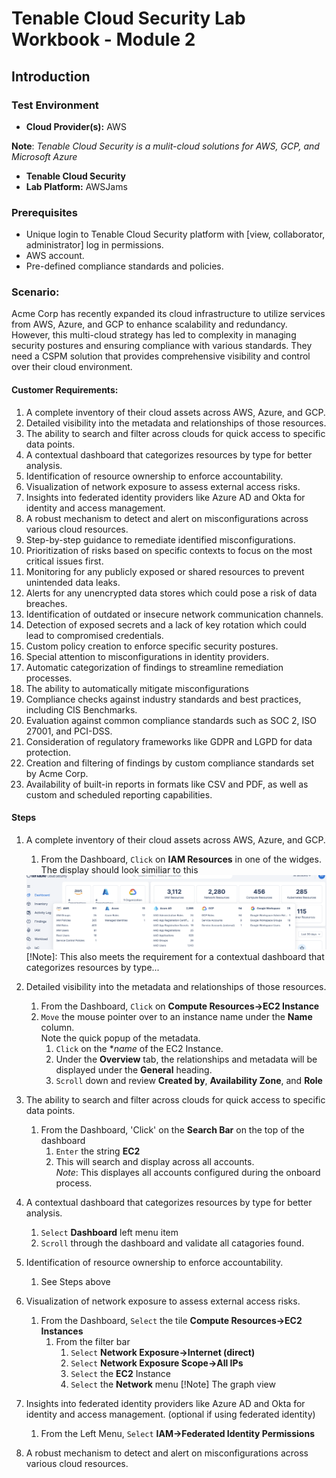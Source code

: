 
[IMAGEDIR]: "images/LeftHandMenu.png"

# Tenable Cloud Security Lab Workbook - Module 2

## Introduction



### Test Environment

- **Cloud Provider(s):** AWS  

**Note**:  *Tenable Cloud Security is a mulit-cloud solutions for AWS, GCP, and Microsoft Azure*
- **Tenable Cloud Security**
- **Lab Platform:** AWSJams

### Prerequisites

- Unique login to Tenable Cloud Security platform with [view, collaborator, administrator] log in permissions.
- AWS account.
- Pre-defined compliance standards and policies.

### Scenario:

Acme Corp has recently expanded its cloud infrastructure to utilize services from AWS, Azure, and GCP to enhance scalability and redundancy. However, this multi-cloud strategy has led to complexity in managing security postures and ensuring compliance with various standards. They need a CSPM solution that provides comprehensive visibility and control over their cloud environment.

#### Customer Requirements:

1.  A complete inventory of their cloud assets across AWS, Azure, and GCP.
1.  Detailed visibility into the metadata and relationships of those resources. 
1. The ability to search and filter across clouds for quick access to specific data points.
1. A contextual dashboard that categorizes resources by type for better analysis.
1. Identification of resource ownership to enforce accountability.
1. Visualization of network exposure to assess external access risks.
1. Insights into federated identity providers like Azure AD and Okta for identity and access management.
1. A robust mechanism to detect and alert on misconfigurations across various cloud resources.
1. Step-by-step guidance to remediate identified misconfigurations.
1. Prioritization of risks based on specific contexts to focus on the most critical issues first.
1. Monitoring for any publicly exposed or shared resources to prevent unintended data leaks.
1. Alerts for any unencrypted data stores which could pose a risk of data breaches.
1. Identification of outdated or insecure network communication channels.
1. Detection of exposed secrets and a lack of key rotation which could lead to compromised credentials.
1. Custom policy creation to enforce specific security postures.
1. Special attention to misconfigurations in identity providers.
1. Automatic categorization of findings to streamline remediation processes.
1. The ability to automatically mitigate misconfigurations 
1. Compliance checks against industry standards and best practices, including CIS Benchmarks.
1. Evaluation against common compliance standards such as SOC 2, ISO 27001, and PCI-DSS.
1. Consideration of regulatory frameworks like GDPR and LGPD for data protection.
1. Creation and filtering of findings by custom compliance standards set by Acme Corp.
1. Availability of built-in reports in formats like CSV and PDF, as well as custom and scheduled reporting capabilities.

#### Steps

1.  A complete inventory of their cloud assets across AWS, Azure, and GCP.
    1.  From the Dashboard, `Click` on **IAM Resources** in one of the widges.  The display should look similiar to this
    <img src=../images/multi-account-inventory.png>
    [!Note]:  This also meets the requirement for a contextual dashboard that categorizes resources by type...

1.  Detailed visibility into the metadata and relationships of those resources. 
    1.  From the Dashboard, `Click` on **Compute Resources->EC2 Instance**
    1.  `Move` the mouse pointer over to an instance name under the **Name** column.  
        Note the quick popup of the metadata.
        1.  `Click` on the **name* of the EC2 Instance.
        1.  Under the **Overview** tab, the relationships and metadata will be displayed under the **General** heading.
        1.  `Scroll` down and review **Created by**, **Availability Zone**, and **Role** 

1.  The ability to search and filter across clouds for quick access to specific data points.
    1.  From the Dashboard, 'Click' on the **Search Bar** on the top of the dashboard
        1.  `Enter`  the string **EC2** 
        1.  This will search and display across all accounts.  
        *Note*: This displayes all accounts configured during the onboard process.  
1.  A contextual dashboard that categorizes resources by type for better analysis.
    1.  `Select`  **Dashboard** left menu item
    1.  `Scroll` through the dashboard and validate all catagories found.
1.  Identification of resource ownership to enforce accountability.
    1.  See Steps above
1.  Visualization of network exposure to assess external access risks.
    1.  From the Dashboard, `Select` the tile **Compute Resources->EC2 Instances**
        1.  From the filter bar
            1.  `Select` **Network Exposure->Internet (direct)**
            1.  `Select` **Network Exposure Scope->All IPs**
            1.  `Select` the **EC2** Instance
            1.  `Select` the **Network** menu
            [!Note] The graph view
1.  Insights into federated identity providers like Azure AD and Okta for identity and access management. (optional if using federated identity)
    1.  From the Left Menu, `Select` **IAM->Federated Identity Permissions**
1.  A robust mechanism to detect and alert on misconfigurations across various cloud resources.


        


